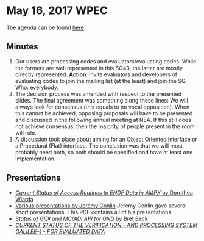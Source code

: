 # May 16, 2017 WPEC
The agenda can be found [here](https://github.com/GeneralizedNuclearData/SG43/blob/master/Agendas/May2017.md).

## Minutes

1. Our users are processing codes and evaluators/evaluating codes.  While the formers are well represented in this SG43, the latter are mostly directly represented. 
   **Action**: invite evaluators and developers of evaluating codes to join the mailing list (at the least) and join the SG. 
   Who: everybody.
2. The decision process was amended with respect to the presented slides. The final agreement was something along these lines:
   We will always look for consensus (this equals to no vocal opposition). When this cannot be achieved, opposing proposals will have to be presented and discussed in the following annual meeting at NEA.  If this still does not achieve consensus, then the majority of people present in the room will rule.
3. A discussion took place about aiming for an Object Oriented interface or a Procedural (Flat) interface.  The conclusion was that we will most probably need both, so both should be specified and have at least one implementation.

## Presentations

- [*Current Status of Access Routines to ENDF Data in AMPX* by Dorothea Wiarda](WPEC_AMPX_2017-mdh.pdf)
- [Various presentations by Jeremy Conlin](JLC_Talks.pdf) Jeremy Conlin gave several short presentations. This PDF contains all of his presentations.
- [*Status of GIDI and MCGIDI API for GND* by Bret Beck](Beck_statusOfGIDI.pdf)
- [*CURRENT STATUS OF THE VERIFICATION - AND PROCESSING SYSTEM GALILÉE-1 - FOR EVALUATED DATA*](wpec_sg43_cj.pdf)
